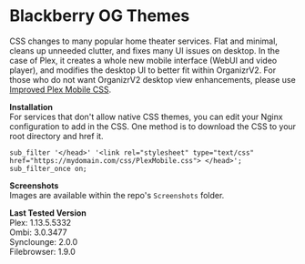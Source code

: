 # Blackberry OG Themes
CSS changes to many popular home theater services. Flat and minimal, cleans up unneeded clutter, and fixes many UI issues on desktop. In the case of Plex, it creates a whole new mobile interface (WebUI and video player), and modifies the desktop UI to better fit within OrganizrV2. For those who do not want OrganizrV2 desktop view enhancements, please use [Improved Plex Mobile CSS](https://github.com/Archmonger/Improved-Plex-Mobile-CSS). 

**Installation**
<br/>For services that don't allow native CSS themes, you can edit your Nginx configuration to add in the CSS. One method is to download the CSS to your root directory and href it.
```
sub_filter '</head>' '<link rel="stylesheet" type="text/css" href="https://mydomain.com/css/PlexMobile.css"> </head>';
sub_filter_once on;
```

**Screenshots**
<br/>Images are available within the repo's `Screenshots` folder.

**Last Tested Version**
<br/>Plex: 1.13.5.5332
<br/>Ombi: 3.0.3477
<br/>Synclounge: 2.0.0
<br/>Filebrowser: 1.9.0
